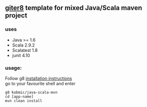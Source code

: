 ## [giter8](http://github.com/n8han/giter8) template for mixed Java/Scala maven project

### uses
* Java >= 1.6
* Scala 2.9.2
* Scalatest 1.8
* junit 4.10

### usage:
Follow g8 [installation instructions](http://github.com/n8han/giter8#readme)  
go to your favourite shell and enter  

    g8 kobmic/java-scala-mvn
    cd [app-name]
    mvn clean install

